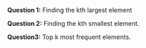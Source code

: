 **Question 1:** Finding the kth largest element

**Question 2:** Finding the kth smallest element.

**Question3:** Top k most frequent elements.
